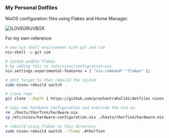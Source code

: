 ### My Personal Dotfiles

NixOS configuration files using Flakes and Home Manager.

![ILOVEGRUVBOX](./ss.avif)

For my own reference:
```sh
# new nix shell environment with git and vim
nix-shell -p git vim

# system enable flakes
# by adding this to /etc/nixos/configration.nix
nix.settings.experimental-features = [ "nix-command" "flakes" ];

# dont forget to then rebuild the system
sudo nixos-rebuild switch

# clone repo
git clone --depth 1 https://github.com/prashantrahul141/dotfiles nixos && cd nixos

# copy new hardware configuration and override the old on.
rm ./hosts/thorfinn/hardware.nix
cp /etc/nixos/hardware-configuration.nix ./hosts/thorfinn/hardware.nix

# rebuild using flakes in this directory
sudo nixos-rebuild switch --flake .#thorfinn

```
